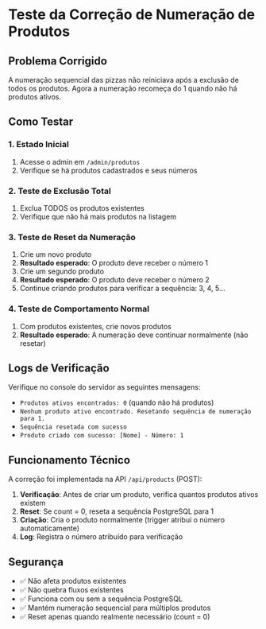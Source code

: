 # Teste da Correção de Numeração de Produtos

## Problema Corrigido
A numeração sequencial das pizzas não reiniciava após a exclusão de todos os produtos. Agora a numeração recomeça do 1 quando não há produtos ativos.

## Como Testar

### 1. Estado Inicial
1. Acesse o admin em `/admin/produtos`
2. Verifique se há produtos cadastrados e seus números

### 2. Teste de Exclusão Total
1. Exclua TODOS os produtos existentes
2. Verifique que não há mais produtos na listagem

### 3. Teste de Reset da Numeração
1. Crie um novo produto
2. **Resultado esperado**: O produto deve receber o número 1
3. Crie um segundo produto
4. **Resultado esperado**: O produto deve receber o número 2
5. Continue criando produtos para verificar a sequência: 3, 4, 5...

### 4. Teste de Comportamento Normal
1. Com produtos existentes, crie novos produtos
2. **Resultado esperado**: A numeração deve continuar normalmente (não resetar)

## Logs de Verificação

Verifique no console do servidor as seguintes mensagens:
- `Produtos ativos encontrados: 0` (quando não há produtos)
- `Nenhum produto ativo encontrado. Resetando sequência de numeração para 1.`
- `Sequência resetada com sucesso`
- `Produto criado com sucesso: [Nome] - Número: 1`

## Funcionamento Técnico

A correção foi implementada na API `/api/products` (POST):

1. **Verificação**: Antes de criar um produto, verifica quantos produtos ativos existem
2. **Reset**: Se count = 0, reseta a sequência PostgreSQL para 1
3. **Criação**: Cria o produto normalmente (trigger atribui o número automaticamente)
4. **Log**: Registra o número atribuído para verificação

## Segurança

- ✅ Não afeta produtos existentes
- ✅ Não quebra fluxos existentes
- ✅ Funciona com ou sem a sequência PostgreSQL
- ✅ Mantém numeração sequencial para múltiplos produtos
- ✅ Reset apenas quando realmente necessário (count = 0) 